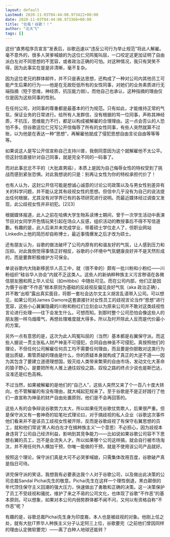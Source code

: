 ```yaml
---
layout: default
Lastmod: 2020-11-03T04:44:08.973422+00:00
date: 2020-11-03T04:44:08.973366+00:00
title: "壮哉！谷歌！！"
author: "北大飞"
tags: []
---
```


这份“直男程序员宣言”发表后，谷歌迅速以“违反公司行为举止规范”将此人解雇。毫不意外的，很多人哭爹喊娘的为这位仁兄鸣冤叫屈，一口咬定这更加证明了自由派白左对不同思想的不宽容，或者政治正确的可怕。对这种情况，我只有哭笑不得，因为此事实在是是非清晰，毫不复杂。

因为这位老兄的群体邮件，并不只是表达思想，还构成了一种对公司内其他员工可能产生后果的行为——他是在无故贬低所有的女性同事，对她们的业务素质进行无端指摘（短于思维，神经质，抗压能力弱）。而他自己也承认，这种指摘的理由仅仅是因为这些同事的性别。

在任何公司，对同事的尊重都是最基本的行为规范。只有如此，才能维持正常的气氛，保证业务的日常进行。给所有人发群信，没有根据的骂一位同事，声称其神经质，不抗压，思维能力不行，都足以构成被解雇的合理理由。这一点会否认的人恐怕不多。但谷歌这位仁兄写公开信侮辱了所有的女性同事，有些人突然就算不过账，以为他是在表达一种“思想”，再解雇他就成了侵犯思想自由言论自由等等等等。

如果说这人是写公开信宣称自己支持川普，我倒同意因为这个就解雇他不太公平。但这封信直接针对自己同事，就是完全不同的一码事了。

而对此事忿忿不平的（大批直男癌），本质上是因为自己侮辱女性的特权受到了挑战而感到紧张恐惧。对此我想说的只是：别再让女性为你的特权承担代价了！

也有人认为，这封公开信可能是想诚心诚意的讨论公司政策以及与男女性别差异有关的科学问题，并不能认定其有歧视女性的思想。但信中几乎没有为自己的说法提出任何根据，尤其没有对学界已有的各项研究进行说明。而最近媒体经过调查又发现，此公歧视女性并非初犯。\[2\]\[3\]

根据媒体报道，此人之前在哈佛大学生物系读博士期间，曾于一次学生活动中表演节目对女同学开色情玩笑引起在场众人反感，组织活动的教授事后不得不写信道歉。有趣的是，此人后来并未完成学业，带着硕士学位走人了，但职业网站LinkedIn上他的简历却自称博士，最近事情爆发之后才改为硕士。

还有朋友认为，谷歌的做法破坏了公司内原有的和谐友好的气氛，让人感到压力和压抑。对此我倒觉得事情正好相反，谷歌的小环境中气氛健康良好并不是天然形成的，而是要靠积极维护方可保全。

单说谷歌内大陆新移民华人员工中，就（很不幸的）颇有一批川粉和小粉红——川粉组织“硅谷华人协会”内就不乏这类人。这些人的新纳粹种族主义污言秽语在各微信朋友圈和网上华人论坛（如mitbbs）中随处可见。而在公司内部，他们正是因为慑于谷歌“不作恶”根本原则为基础的反歧视反偏见良好气氛（aka 政治正确），并不敢“出柜”露出真实面目，将那一套社会达尔文主义胡言乱语带入公司。可以想见，如果公司对James Damore这套直接针对女性员工的歧视言论当作“思想”进行宽容，这些小心翼翼隐藏的川粉和粉红们立刻会以为原来公司并不敢对这类歧视性言论进行处理——往下会发生什么，可想而知。到那时整个公司恐怕会像这些人的朋友圈一样乌烟瘴气，再想处理难度就大得多。所以及时开除此人反而是代价最小的方案。

另外一点有意思的是，这次为此人鸣冤叫屈的（当然）基本都是右翼保守派。而这些人据说一贯主张私人财产神圣不可侵犯，合同自由神圣不可侵犯。真按照他们的理论，不但任何公司解雇任何员工均不需要任何理由，而且要是你胆敢对这类行为提出质疑，甭管质疑的理由是什么，你的质疑本身就构成了真正的大逆不道——因为其包含了要建立道德理想国，毁灭给人类带来繁荣的自由市场，发动文化大革命的狼子野心，是要把所有人推上通往奴役之路，奴役之路的终点少说也是斯巴达，没准还是红色高棉。

不过当然，如果被解雇的是他们的“自己人”，这些人突然又来了个一百八十度大转向，也不管解雇的有没有理由，就大喊起犯规来了。至于谷歌是不是正好践行了他们一直宣称为神圣的财产自由处置原则，他们是不会再回答的。

这些人有的会争辩说谷歌势力太大，所以如果任凭谷歌仗势欺人，后果很严重。但是保守派又有一套神奇的铅笔社式理论曰，对于搞歧视的私人企业（谷歌这次事件他们看来并不是该员工歧视女性被开除，反而是谷歌歧视了有保守右翼思想的员工，就和他们常说‘黑人和白左才在搞种族主义’一个意思）不必担心，因为歧视本身违背了公司自己经济利益，影响到其竞争能力——比如说如果谷歌公司容不下思想右翼的员工，岂不是会流失人才。所以如果哪个公司这样搞，就会自行被市场淘汰，并不用任何外人横加干预，你唯一能做的干预，就是不使用该公司产品就好。

按照这个理论，保守派们真是大可不必哭爹喊娘，只需集体改用百度，谷歌破产真是指日可待。

讲完保守派的笑话，我想我有必要表达我个人对于谷歌公司，以及做出此决策的公司总裁Sandal Pichai先生的敬意。Pichai先生在这样一个理性倒退，黑白颠倒的年代顶住保守主义回潮的强大压力，快速做出了勇敢和正确的决策。这一决策保护了员工不受歧视和骚扰，维护了来之不易的公司文化，也体现了谷歌“不作恶”的基本原则。可以想象，如果对本公司内弱势群体都不闻不问，又何以有资格自称“不作恶”呢？

有趣的是，谷歌总裁Pichai先生身为印度裔，本人也是被歧视的对象。他刚上任之处，就有大批IT界华人种族主义分子认定阿三上位，谷歌要完（之前他们曾因同样的理由认定微软要完）——离了白种人地球还能转？

